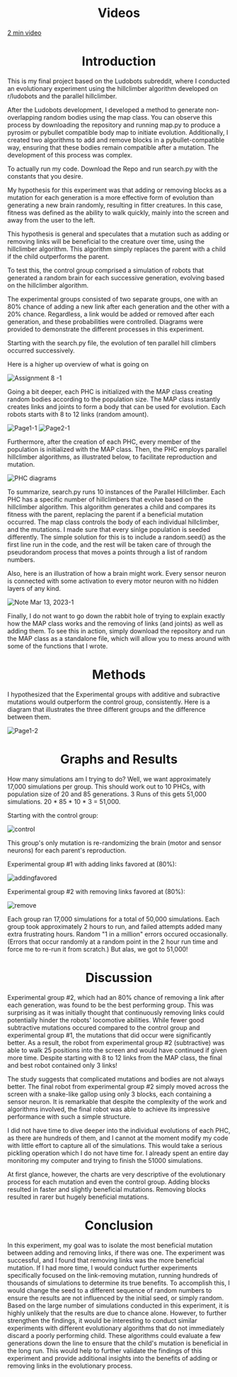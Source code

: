 <h1 align="center"><b>Videos</b></h1>

[2 min video](https://youtu.be/xcZ4Imb1-G8)


<h1 align="center"><b>Introduction</b></h1>

This is my final project based on the Ludobots subreddit, where I conducted an evolutionary experiment using the hillclimber algorithm developed on r/ludobots and the parallel hillclimber.

After the Ludobots development, I developed a method to generate non-overlapping random bodies using the map class. You can observe this process by downloading the repository and running map.py to produce a pyrosim or pybullet compatible body map to initiate evolution. Additionally, I created two algorithms to add and remove blocks in a pybullet-compatible way, ensuring that these bodies remain compatible after a mutation. The development of this process was complex.

To actually run my code. Download the Repo and run search.py with the constants that you desire.

My hypothesis for this experiment was that adding or removing blocks as a mutation for each generation is a more effective form of evolution than generating a new brain randomly, resulting in fitter creatures. In this case, fitness was defined as the ability to walk quickly, mainly into the screen and away from the user to the left.

This hypothesis is general and speculates that a mutation such as adding or removing links will be beneficial to the creature over time, using the hillclimber algorithm. This algorithm simply replaces the parent with a child if the child outperforms the parent.

To test this, the control group comprised a simulation of robots that generated a random brain for each successive generation, evolving based on the hillclimber algorithm.

The experimental groups consisted of two separate groups, one with an 80% chance of adding a new link after each generation and the other with a 20% chance. Regardless, a link would be added or removed after each generation, and these probabilities were controlled. Diagrams were provided to demonstrate the different processes in this experiment.

Starting with the search.py file, the evolution of ten parallel hill climbers occurred successively.

Here is a higher up overview of what is going on

![Assignment 8 -1](https://user-images.githubusercontent.com/86979153/224610453-9d058c7b-adb7-4313-bef5-b6658bb6a9d5.jpg)

Going a bit deeper, each PHC is initialized with the MAP class creating random bodies according to the population size. The MAP class instantly creates links and joints to form a body that can be used for evolution. Each robots starts with 8 to 12 links (random amount).


![Page1-1](https://user-images.githubusercontent.com/86979153/224611926-8b60ef86-6d20-47c5-a593-156ac07d03c0.jpg)
![Page2-1](https://user-images.githubusercontent.com/86979153/224611939-7252b450-3541-4e5b-9d07-78c0b76b9290.jpg)

Furthermore, after the creation of each PHC, every member of the population is initialized with the MAP class. Then, the PHC employs parallel hillclimber algorithms, as illustrated below, to facilitate reproduction and mutation.

![PHC diagrams ](https://user-images.githubusercontent.com/86979153/224931047-8baecba8-0a9e-4ff7-af1b-731f2735cd3b.jpg)


To summarize, search.py runs 10 instances of the Parallel Hillclimber. Each PHC has a specific number of hillclimbers that evolve based on the hillclimber algorithm. This algorithm generates a child and compares its fitness with the parent, replacing the parent if a beneficial mutation occurred. The map class controls the body of each individual hillclimber, and the mutations. I made sure that every sinlge population is seeded differently. The simple solution for this is to include a random.seed() as the first line run in the code, and the rest will be taken care of through the pseudorandom process that moves a points through a list of random numbers.

Also, here is an illustration of how a brain might work. Every sensor neuron is connected with some activation to every motor neuron with no hidden layers of any kind. 

![Note Mar 13, 2023-1](https://user-images.githubusercontent.com/86979153/224905255-8880d459-7c1f-41c1-b34c-b94e0d707282.jpg)

Finally, I do not want to go down the rabbit hole of trying to explain exactly how the MAP class works and the removing of links (and joints) as well as adding them. To see this in action, simply download the repository and run the MAP class as a standalone file, which will allow you to mess around with some of the functions that I wrote. 

<h1 align="center"><b>Methods</b></h1>

I hypothesized that the Experimental groups with additive and subractive mutations would outperform the control group, consistently. Here is a diagram that illustrates the three different groups and the difference between them. 

![Page1-2](https://user-images.githubusercontent.com/86979153/224908981-e1233245-f209-491f-8254-5d490b148cf4.jpg)
<h1 align="center"><b>Graphs and Results</b></h1>

How many simulations am I trying to do? Well, we want approximately 17,000 simulations per group. This should work out to 10 PHCs, with population size of 20 and 85 generations. 3 Runs of this gets 51,000 simulations. 20 * 85 * 10 * 3 = 51,000. 

Starting with the control group: 

![control](https://user-images.githubusercontent.com/86979153/224901843-d7479887-3ac6-4109-833c-9b9716e9d900.png)

This group's only mutation is re-randomizing the brain (motor and sensor neurons) for each parent's reproduction. 

Experimental group #1 with adding links favored at (80%): 

![addingfavored](https://user-images.githubusercontent.com/86979153/224905349-588b265c-3f97-44c0-af90-60450ea416c4.png)

Experimental group #2 with removing links favored at (80%): 

![remove](https://user-images.githubusercontent.com/86979153/224905436-87450e79-6864-4823-9dcd-82446d16bfc5.png)

Each group ran 17,000 simulations for a total of 50,000 simulations. Each group took approximately 2 hours to run, and failed attempts added many extra frustrating hours. Random "1 in a million" errors occured occasionally. (Errors that occur randomly at a random point in the 2 hour run time and force me to re-run it from scratch.) But alas, we got to 51,000!

<h1 align="center"><b>Discussion</b></h1>

Experimental group #2, which had an 80% chance of removing a link after each generation, was found to be the best performing group. This was surprising as it was initially thought that continuously removing links could potentially hinder the robots' locomotive abilities. While fewer good subtractive mutations occured compared to the control group and experimental group #1, the mutations that did occur were significantly better. As a result, the robot from experimental group #2 (subtractive) was able to walk 25 positions into the screen and would have continued if given more time. Despite starting with 8 to 12 links from the MAP class, the final and best robot contained only 3 links!

The study suggests that complicated mutations and bodies are not always better. The final robot from experimental group #2 simply moved across the screen with a snake-like gallop using only 3 blocks, each containing a sensor neuron. It is remarkable that despite the complexity of the work and algorithms involved, the final robot was able to achieve its impressive performance with such a simple structure.

I did not have time to dive deeper into the individual evolutions of each PHC, as there are hundreds of them, and I cannot at the moment modify my code with little effort to capture all of the simulations. This would take a serious pickling operation which I do not have time for. I already spent an entire day monitoring my computer and trying to finish the 51000 simulations.

At first glance, however, the charts are very descriptive of the evolutionary process for each mutation and even the control group. Adding blocks resulted in faster and slightly beneficial mutations. Removing blocks resulted in rarer but hugely beneficial mutations. 

<h1 align="center"><b>Conclusion</b></h1>
In this experiment, my goal was to isolate the most beneficial mutation between adding and removing links, if there was one. The experiment was successful, and I found that removing links was the more beneficial mutation. If I had more time, I would conduct further experiments specifically focused on the link-removing mutation, running hundreds of thousands of simulations to determine its true benefits. To accomplish this, I would change the seed to a different sequence of random numbers to ensure the results are not influenced by the initial seed, or simply random. Based on the large number of simulations conducted in this experiment, it is highly unlikely that the results are due to chance alone. However, to further strengthen the findings, it would be interesting to conduct similar experiments with different evolutionary algorithms that do not immediately discard a poorly performing child. These algorithms could evaluate a few generations down the line to ensure that the child's mutation is beneficial in the long run. This would help to further validate the findings of this experiment and provide additional insights into the benefits of adding or removing links in the evolutionary process.
